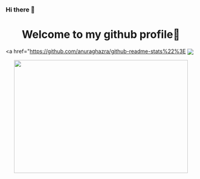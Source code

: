 ### Hi there 👋

<!--
**SSez/SSez** is a ✨ _special_ ✨ repository because its `README.md` (this file) appears on your GitHub profile.

Here are some ideas to get you started:

- 🔭 I’m currently working on ...
- 🌱 I’m currently learning ...
- 👯 I’m looking to collaborate on ...
- 🤔 I’m looking for help with ...
- 💬 Ask me about ...
- 📫 How to reach me: ...
- 😄 Pronouns: ...
- ⚡ Fun fact: ...
-->
<H1 align="center">
  Welcome to my github profile👋
</H1>

<a href="https://github.com/anuraghazra/github-readme-stats%22%3E
  <img align="center" src="https://github-readme-stats.vercel.app/api/pin/?username=SSez&repo=github-readme-stats" />
</a>

<p align="center">
  <img width="460" height="300" src="https://github-readme-stats.vercel.app/api?username=SSez&theme=radical&show_icons=true">
</p>
